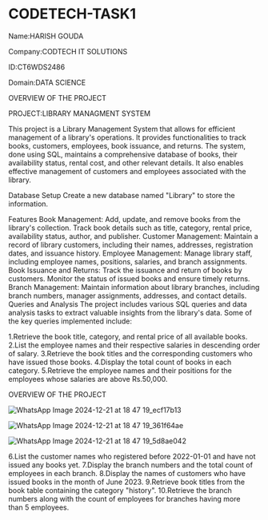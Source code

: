 # CODETECH-TASK1

Name:HARISH GOUDA 

Company:CODTECH IT SOLUTIONS

ID:CT6WDS2486

Domain:DATA SCIENCE


OVERVIEW OF THE PROJECT

PROJECT:LIBRARY MANAGMENT SYSTEM


This project is a Library Management System that allows for efficient management of a library's operations. It provides functionalities to track books, customers, employees, book issuance, and returns. The system, done using SQL, maintains a comprehensive database of books, their availability status, rental cost, and other relevant details. It also enables effective management of customers and employees associated with the library.

Database Setup
Create a new database named "Library" to store the information.

Features
Book Management: Add, update, and remove books from the library's collection. Track book details such as title, category, rental price, availability status, author, and publisher.
Customer Management: Maintain a record of library customers, including their names, addresses, registration dates, and issuance history.
Employee Management: Manage library staff, including employee names, positions, salaries, and branch assignments.
Book Issuance and Returns: Track the issuance and return of books by customers. Monitor the status of issued books and ensure timely returns.
Branch Management: Maintain information about library branches, including branch numbers, manager assignments, addresses, and contact details.
Queries and Analysis
The project includes various SQL queries and data analysis tasks to extract valuable insights from the library's data. Some of the key queries implemented include:

1.Retrieve the book title, category, and rental price of all available books.
2.List the employee names and their respective salaries in descending order of salary.
3.Retrieve the book titles and the corresponding customers who have issued those books.
4.Display the total count of books in each category.
5.Retrieve the employee names and their positions for the employees whose salaries are above Rs.50,000.





OVERVIEW OF THE PROJECT

![WhatsApp Image 2024-12-21 at 18 47 19_ecf17b13](https://github.com/user-attachments/assets/d6dfd217-706b-4fc6-a7ed-de9c8f2ccff3)


![WhatsApp Image 2024-12-21 at 18 47 19_361f64ae](https://github.com/user-attachments/assets/7cb55914-028a-4cc9-b8cd-55b3276f1c14)


![WhatsApp Image 2024-12-21 at 18 47 19_5d8ae042](https://github.com/user-attachments/assets/6e7c6ca3-4777-4358-9267-359e12224dc9)



6.List the customer names who registered before 2022-01-01 and have not issued any books yet.
7.Display the branch numbers and the total count of employees in each branch.
8.Display the names of customers who have issued books in the month of June 2023.
9.Retrieve book titles from the book table containing the category "history".
10.Retrieve the branch numbers along with the count of employees for branches having more than 5 employees.

